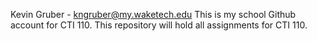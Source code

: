 Kevin Gruber - kngruber@my.waketech.edu
This is my school Github account for CTI 110.
This repository will hold all assignments for CTI 110.